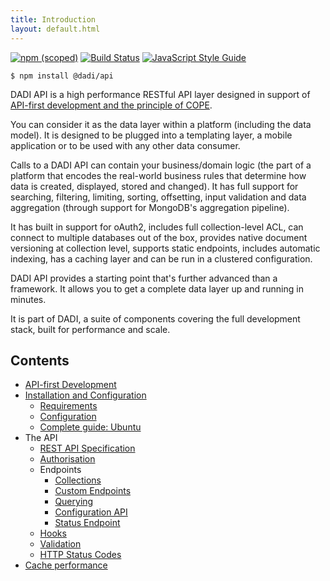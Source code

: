 ```yaml
---
title: Introduction
layout: default.html
---
```


[![npm (scoped)](https://img.shields.io/npm/v/@dadi/cdn.svg?maxAge=10800&style=flat-square)](https://www.npmjs.com/package/@dadi/cdn)&nbsp;[![Build Status](https://travis-ci.org/dadi/cdn.svg?branch=master)](https://travis-ci.org/dadi/cdn)&nbsp;[![JavaScript Style Guide](https://img.shields.io/badge/code%20style-standard-brightgreen.svg?style=flat-square)](http://standardjs.com/)

```
$ npm install @dadi/api
```

DADI API is a high performance RESTful API layer designed in support of [API-first development and the principle of COPE](./apiFirst).

You can consider it as the data layer within a platform (including the data model). It is designed to be plugged into a templating layer, a mobile application or to be used with any other data consumer.

Calls to a DADI API can contain your business/domain logic (the part of a platform that encodes the real-world business rules that determine how data is created, displayed, stored and changed). It has full support for searching, filtering, limiting, sorting, offsetting, input validation and data aggregation (through support for MongoDB's aggregation pipeline).

It has built in support for oAuth2, includes full collection-level ACL, can connect to multiple databases out of the box, provides native document versioning at collection level, supports static endpoints, includes automatic indexing, has a caching layer and can be run in a clustered configuration.

DADI API provides a starting point that's further advanced than a framework. It allows you to get a complete data layer up and running in minutes.

It is part of DADI, a suite of components covering the full development stack, built for performance and scale.

## Contents

* [API-first Development](./apiFirst)
* [Installation and Configuration](./setup/)
  * [Requirements](./setup/requirements)
  * [Configuration](./setup/configuration)
  * [Complete guide: Ubuntu](./setup/installGuide.ubuntu)
* The API
	* [REST API Specification](./theapi/restApiSpecification)
	* [Authorisation](./theapi/authorisation)
	* Endpoints
	  * [Collections](./theapi/endpoints/collections)
	  * [Custom Endpoints](./theapi/endpoints/custom)
	  * [Querying](./theapi/endpoints/querying)
	  * [Configuration API](./theapi/endpoints/configApi)
	  * [Status Endpoint](./theapi/endpoints/status)
  * [Hooks](./theapi/hooks)
  * [Validation](./theapi/validation)
  * [HTTP Status Codes](./theapi/httpStatuses)
* [Cache performance](./cachePerformance)

